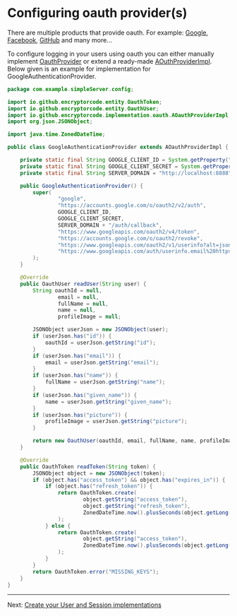 # Configuring oauth provider(s)
There are multiple products that provide oauth. For example: [Google](https://developers.google.com/identity/sign-in/web/sign-in), [Facebook](https://developers.facebook.com/docs/facebook-login/manually-build-a-login-flow/), [GitHub](https://docs.github.com/en/rest/guides/basics-of-authentication) and many more...

To configure logging in your users using oauth you can either manually implement [OauthProvider](../src/main/java/io/github/encryptorcode/service/OauthProvider.java) or extend a ready-made [AOuthProviderImpl](../src/main/java/io/github/encryptorcode/implementation/oauth/AOauthProviderImpl.java).
Below given is an example for implementation for GoogleAuthenticationProvider.
```java
package com.example.simpleServer.config;

import io.github.encryptorcode.entity.OauthToken;
import io.github.encryptorcode.entity.OauthUser;
import io.github.encryptorcode.implementation.oauth.AOauthProviderImpl;
import org.json.JSONObject;

import java.time.ZonedDateTime;

public class GoogleAuthenticationProvider extends AOauthProviderImpl {

    private static final String GOOGLE_CLIENT_ID = System.getProperty("google.client.id");
    private static final String GOOGLE_CLIENT_SECRET = System.getProperty("google.client.secret");
    private static final String SERVER_DOMAIN = "http://localhost:8888";

    public GoogleAuthenticationProvider() {
        super(
                "google",
                "https://accounts.google.com/o/oauth2/v2/auth",
                GOOGLE_CLIENT_ID,
                GOOGLE_CLIENT_SECRET,
                SERVER_DOMAIN + "/auth/callback",
                "https://www.googleapis.com/oauth2/v4/token",
                "https://accounts.google.com/o/oauth2/revoke",
                "https://www.googleapis.com/oauth2/v1/userinfo?alt=json",
                "https://www.googleapis.com/auth/userinfo.email%20https://www.googleapis.com/auth/userinfo.profile"
        );
    }

    @Override
    public OauthUser readUser(String user) {
        String oauthId = null,
                email = null,
                fullName = null,
                name = null,
                profileImage = null;

        JSONObject userJson = new JSONObject(user);
        if (userJson.has("id")) {
            oauthId = userJson.getString("id");
        }
        if (userJson.has("email")) {
            email = userJson.getString("email");
        }
        if (userJson.has("name")) {
            fullName = userJson.getString("name");
        }
        if (userJson.has("given_name")) {
            name = userJson.getString("given_name");
        }
        if (userJson.has("picture")) {
            profileImage = userJson.getString("picture");
        }

        return new OauthUser(oauthId, email, fullName, name, profileImage);
    }

    @Override
    public OauthToken readToken(String token) {
        JSONObject object = new JSONObject(token);
        if (object.has("access_token") && object.has("expires_in")) {
            if (object.has("refresh_token")) {
                return OauthToken.create(
                        object.getString("access_token"),
                        object.getString("refresh_token"),
                        ZonedDateTime.now().plusSeconds(object.getLong("expires_in"))
                );
            } else {
                return OauthToken.create(
                        object.getString("access_token"),
                        ZonedDateTime.now().plusSeconds(object.getLong("expires_in"))
                );
            }
        }
        return OauthToken.error("MISSING_KEYS");
    }
}
```

---

Next: [Create your User and Session implementations](user-and-session-implementation.md)